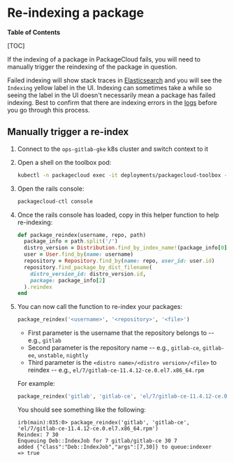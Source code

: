 # Re-indexing a package

**Table of Contents**

[TOC]

If the indexing of a package in PackageCloud fails, you will need to manually trigger the reindexing of the package in question.

Failed indexing will show stack traces in [Elasticsearch](https://nonprod-log.gitlab.net/app/r/s/Qg7LN) and you will see the `Indexing` yellow label in the UI. Indexing can sometimes take a while so seeing the label in the UI doesn't necessarily mean a package has failed indexing. Best to confirm that there are indexing errors in the [logs](https://nonprod-log.gitlab.net/app/r/s/Qg7LN) before you go through this process.

## Manually trigger a re-index

1. Connect to the `ops-gitlab-gke` k8s cluster and switch context to it

1. Open a shell on the toolbox pod:

    ```sh
    kubectl -n packagecloud exec -it deployments/packagecloud-toolbox -c packagecloud -- bash
    ```

1. Open the rails console:

    ```sh
    packagecloud-ctl console
    ```

1. Once the rails console has loaded, copy in this helper function to help re-indexing:

    ```ruby
    def package_reindex(username, repo, path)
      package_info = path.split('/')
      distro_version = Distribution.find_by_index_name!(package_info[0]).distro_versions.find_by(index_name: package_info[1])
      user = User.find_by(name: username)
      repository = Repository.find_by(name: repo, user_id: user.id)
      repository.find_package_by_dist_filename(
        distro_version_id: distro_version.id,
        package: package_info[2]
      ).reindex
    end
    ```

1. You can now call the function to re-index your packages:

    ```ruby
    package_reindex('<username>', '<repository>', '<file>')
    ```

    - First parameter is the username that the repository belongs to -- e.g., `gitlab`
    - Second parameter is the repository name -- e.g., `gitlab-ce`, `gitlab-ee`, `unstable`, `nightly`
    - Third parameter is the `<distro name>/<distro version>/<file>` to reindex -- e.g., `el/7/gitlab-ce-11.4.12-ce.0.el7.x86_64.rpm`

    For example:

    ```ruby
    package_reindex('gitlab', 'gitlab-ce', 'el/7/gitlab-ce-11.4.12-ce.0.el7.x86_64.rpm')
    ```

    You should see something like the following:

    ```text
    irb(main):035:0> package_reindex('gitlab', 'gitlab-ce', 'el/7/gitlab-ce-11.4.12-ce.0.el7.x86_64.rpm')
    Reindex: 7 30
    Enqueuing Deb::IndexJob for 7 gitlab/gitlab-ce 30 7
    added {"class":"Deb::IndexJob","args":[7,30]} to queue:indexer
    => true
    ```
